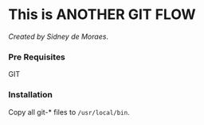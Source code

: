 # This is **ANOTHER GIT FLOW**
_Created by Sidney de Moraes_.

### Pre Requisites
GIT

### Installation
Copy all git-* files to `/usr/local/bin`.